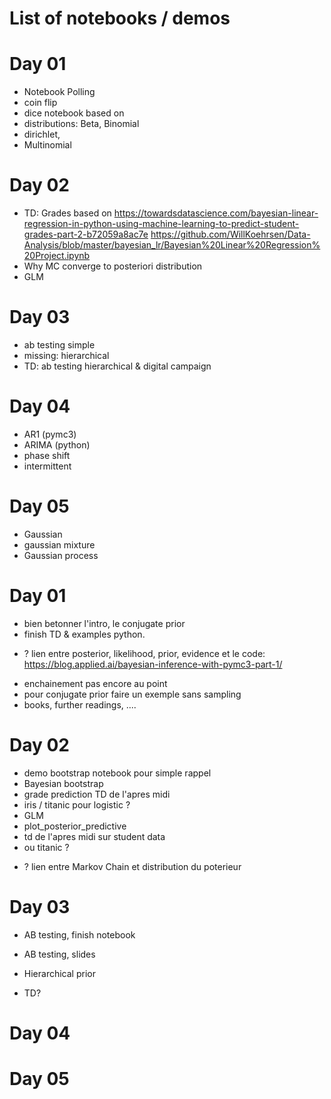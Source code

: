 # List of notebooks / demos

# Day 01

- Notebook Polling
- coin flip
- dice notebook based on
- distributions: Beta, Binomial
- dirichlet,
- Multinomial


# Day 02
- TD: Grades based on https://towardsdatascience.com/bayesian-linear-regression-in-python-using-machine-learning-to-predict-student-grades-part-2-b72059a8ac7e
https://github.com/WillKoehrsen/Data-Analysis/blob/master/bayesian_lr/Bayesian%20Linear%20Regression%20Project.ipynb
- Why MC converge to posteriori distribution
- GLM




# Day 03
- ab testing simple
- missing: hierarchical
- TD: ab testing hierarchical & digital campaign

# Day 04
- AR1 (pymc3)
- ARIMA (python)
- phase shift
- intermittent

# Day 05
- Gaussian
- gaussian mixture
- Gaussian process


# Day 01
- bien betonner l'intro, le conjugate prior
- finish TD & examples python.
* ? lien entre posterior, likelihood, prior, evidence et le code: https://blog.applied.ai/bayesian-inference-with-pymc3-part-1/
- enchainement pas encore au point
- pour conjugate prior faire un exemple sans sampling
- books, further readings, ....

# Day 02
- demo bootstrap notebook pour simple rappel
- Bayesian bootstrap
- grade prediction TD de l'apres midi
- iris / titanic pour logistic ?
- GLM
- plot_posterior_predictive
- td de l'apres midi sur student data
- ou titanic ?
* ? lien entre Markov Chain et distribution du poterieur

# Day 03


* AB testing, finish notebook
* AB testing, slides
* Hierarchical prior

* TD?


# Day 04

# Day 05
